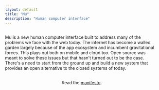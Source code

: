 ```yaml
---
layout: default
title: "Mu"
description: "Human computer interface"
---
```

<br>
<div id="abstract">
Mu is a new human computer interface built to address many of the problems we 
face with the web today. The internet has become a walled garden largely because 
of the app ecosystem and incumbent gravitational forces. This plays out both on
mobile and cloud too. Open source was meant to solve these issues but
that hasn't turned out to be the case. There's a need
to start from the ground up and build a new system that provides an open alternative
to the closed systems of today.
</div>
<div id="abstract">
  <br>
  <p style="text-align: center;">
    Read the <a href="/manifesto">manifesto</a>.
  </p>
</div>

